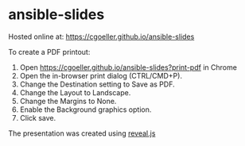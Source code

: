 # ansible-slides

Hosted online at: https://cgoeller.github.io/ansible-slides

To create a PDF printout:
1. Open https://cgoeller.github.io/ansible-slides?print-pdf in Chrome
1. Open the in-browser print dialog (CTRL/CMD+P).
1. Change the Destination setting to Save as PDF.
1. Change the Layout to Landscape.
1. Change the Margins to None.
1. Enable the Background graphics option.
1. Click save.

The presentation was created using [reveal.js](http://lab.hakim.se/reveal-js)
